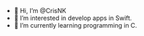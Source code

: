 - 👋 Hi, I’m @CrisNK
- 👀 I’m interested in develop apps in Swift.
- 🌱 I’m currently learning programming in C.


<!---
- 💞️ I’m looking to collaborate on ...
- 📫 How to reach me ...
Chr1-s/Chr1-s is a ✨ special ✨ repository because its `README.md` (this file) appears on your GitHub profile.
You can click the Preview link to take a look at your changes.
--->
